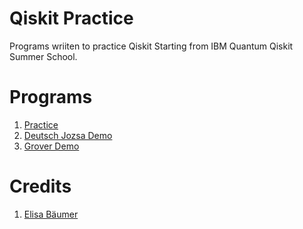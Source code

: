 # Qiskit Practice
Programs wriiten to practice Qiskit Starting from IBM Quantum Qiskit Summer School.

# Programs
1. [Practice](https://github.com/iamr0b0tx/qiskit_practice/blob/master/practice.ipynb)
2. [Deutsch Jozsa Demo](https://github.com/iamr0b0tx/qiskit_practice/blob/master/Deutsch%20Jozsa%20Demo.ipynb)
3. [Grover Demo](https://github.com/iamr0b0tx/qiskit_practice/blob/master/Grover%20Demo.ipynb)

# Credits
1. [Elisa Bäumer](https://www.linkedin.com/in/elisa-baeumer/)
